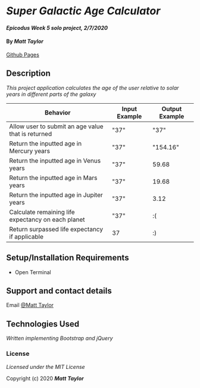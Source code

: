 # _Super Galactic Age Calculator_

#### _Epicodus Week 5 solo project, 2/7/2020_

#### By _Matt Taylor_

[Github Pages](https://mtaylorpdx.github.io/age-calc)

## Description

_This project application calculates the age of the user relative to solar years in different parts of the galaxy_

| Behavior | Input Example | Output Example |
|----|----|-----|
| Allow user to submit an age value that is returned | "37" | "37" | |
| Return the inputted age in Mercury years |  "37" | "154.16" |
| Return the inputted age in Venus years | "37" | 59.68 |
| Return the inputted age in Mars years | "37" | 19.68 |
| Return the inputted age in Jupiter years  | "37" | 3.12 |
| Calculate remaining life expectancy on each planet | "37" | :( |
| Return surpassed life expectancy if applicable | 37 | :) |

## Setup/Installation Requirements

* Open Terminal
<!-- * Enter ``$ git clone https://github.com/mtaylorpdx/age-calc`
* Open the project folder
* Open index.html
* Select pizza size
* Select pizza toppings
* Click 'Submit' -->

## Support and contact details

Email [@Matt Taylor](mailto:me@email.com)

## Technologies Used

_Written implementing Bootstrap and jQuery_

### License

*Licensed under the MIT License*

Copyright (c) 2020 **_Matt Taylor_**